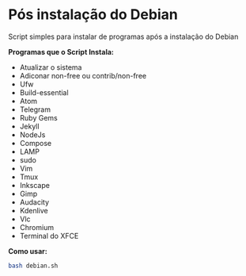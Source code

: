 # Pós instalação do Debian
Script simples para instalar de programas após a instalação do Debian

__Programas que o Script Instala:__
- Atualizar o sistema                           
- Adiconar non-free ou contrib/non-free         
- Ufw                                  
- Build-essential                      
- Atom                                 
- Telegram                             
- Ruby Gems                            
- Jekyll                               
- NodeJs
- Compose
- LAMP
- sudo                              
- Vim                                 
- Tmux                                
- Inkscape                            
- Gimp                                
- Audacity                            
- Kdenlive                            
- Vlc                                
- Chromium                           
- Terminal do XFCE

__Como usar:__
```bash
bash debian.sh
```
